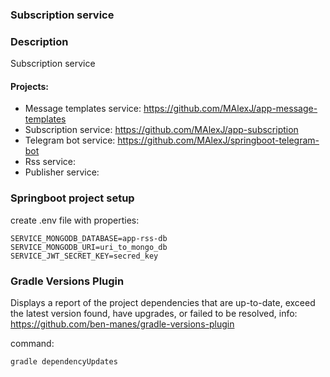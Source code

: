 ### Subscription service

### Description

Subscription service

#### Projects:

* Message templates service: https://github.com/MAlexJ/app-message-templates
* Subscription service: https://github.com/MAlexJ/app-subscription
* Telegram bot service: https://github.com/MAlexJ/springboot-telegram-bot
* Rss service:
* Publisher service:

### Springboot project setup

create .env file with properties:

```
SERVICE_MONGODB_DATABASE=app-rss-db
SERVICE_MONGODB_URI=uri_to_mongo_db
SERVICE_JWT_SECRET_KEY=secred_key
```

### Gradle Versions Plugin

Displays a report of the project dependencies that are up-to-date, exceed the latest version found, have upgrades, or
failed to be resolved, info: https://github.com/ben-manes/gradle-versions-plugin

command:

```
gradle dependencyUpdates
```

